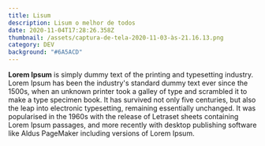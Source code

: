```yaml
---
title: Lisum
description: Lisum o melhor de todos
date: 2020-11-04T17:28:26.358Z
thumbnail: /assets/captura-de-tela-2020-11-03-às-21.16.13.png
category: DEV
background: "#6A5ACD"
---
```

**Lorem Ipsum** is simply dummy text of the printing and typesetting industry. Lorem Ipsum has been the industry's standard dummy text ever since the 1500s, when an unknown printer took a galley of type and scrambled it to make a type specimen book. It has survived not only five centuries, but also the leap into electronic typesetting, remaining essentially unchanged. It was popularised in the 1960s with the release of Letraset sheets containing Lorem Ipsum passages, and more recently with desktop publishing software like Aldus PageMaker including versions of Lorem Ipsum.